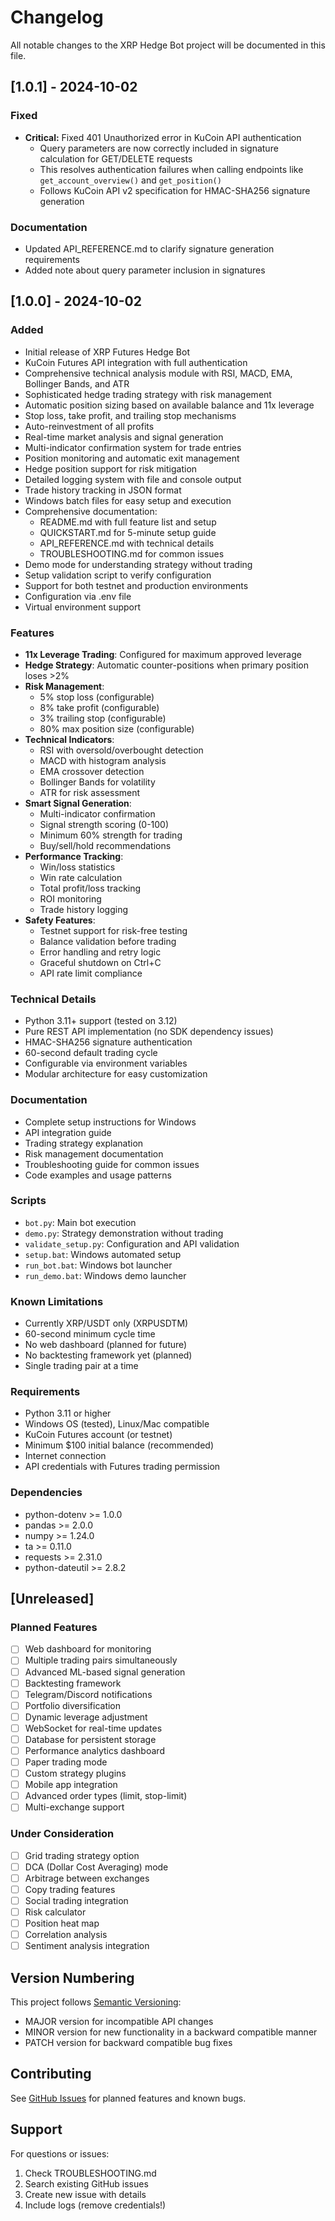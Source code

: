 # Changelog

All notable changes to the XRP Hedge Bot project will be documented in this file.

## [1.0.1] - 2024-10-02

### Fixed
- **Critical:** Fixed 401 Unauthorized error in KuCoin API authentication
  - Query parameters are now correctly included in signature calculation for GET/DELETE requests
  - This resolves authentication failures when calling endpoints like `get_account_overview()` and `get_position()`
  - Follows KuCoin API v2 specification for HMAC-SHA256 signature generation

### Documentation
- Updated API_REFERENCE.md to clarify signature generation requirements
- Added note about query parameter inclusion in signatures

## [1.0.0] - 2024-10-02

### Added
- Initial release of XRP Futures Hedge Bot
- KuCoin Futures API integration with full authentication
- Comprehensive technical analysis module with RSI, MACD, EMA, Bollinger Bands, and ATR
- Sophisticated hedge trading strategy with risk management
- Automatic position sizing based on available balance and 11x leverage
- Stop loss, take profit, and trailing stop mechanisms
- Auto-reinvestment of all profits
- Real-time market analysis and signal generation
- Multi-indicator confirmation system for trade entries
- Position monitoring and automatic exit management
- Hedge position support for risk mitigation
- Detailed logging system with file and console output
- Trade history tracking in JSON format
- Windows batch files for easy setup and execution
- Comprehensive documentation:
  - README.md with full feature list and setup
  - QUICKSTART.md for 5-minute setup guide
  - API_REFERENCE.md with technical details
  - TROUBLESHOOTING.md for common issues
- Demo mode for understanding strategy without trading
- Setup validation script to verify configuration
- Support for both testnet and production environments
- Configuration via .env file
- Virtual environment support

### Features
- **11x Leverage Trading**: Configured for maximum approved leverage
- **Hedge Strategy**: Automatic counter-positions when primary position loses >2%
- **Risk Management**: 
  - 5% stop loss (configurable)
  - 8% take profit (configurable)
  - 3% trailing stop (configurable)
  - 80% max position size (configurable)
- **Technical Indicators**:
  - RSI with oversold/overbought detection
  - MACD with histogram analysis
  - EMA crossover detection
  - Bollinger Bands for volatility
  - ATR for risk assessment
- **Smart Signal Generation**:
  - Multi-indicator confirmation
  - Signal strength scoring (0-100)
  - Minimum 60% strength for trading
  - Buy/sell/hold recommendations
- **Performance Tracking**:
  - Win/loss statistics
  - Win rate calculation
  - Total profit/loss tracking
  - ROI monitoring
  - Trade history logging
- **Safety Features**:
  - Testnet support for risk-free testing
  - Balance validation before trading
  - Error handling and retry logic
  - Graceful shutdown on Ctrl+C
  - API rate limit compliance

### Technical Details
- Python 3.11+ support (tested on 3.12)
- Pure REST API implementation (no SDK dependency issues)
- HMAC-SHA256 signature authentication
- 60-second default trading cycle
- Configurable via environment variables
- Modular architecture for easy customization

### Documentation
- Complete setup instructions for Windows
- API integration guide
- Trading strategy explanation
- Risk management documentation
- Troubleshooting guide for common issues
- Code examples and usage patterns

### Scripts
- `bot.py`: Main bot execution
- `demo.py`: Strategy demonstration without trading
- `validate_setup.py`: Configuration and API validation
- `setup.bat`: Windows automated setup
- `run_bot.bat`: Windows bot launcher
- `run_demo.bat`: Windows demo launcher

### Known Limitations
- Currently XRP/USDT only (XRPUSDTM)
- 60-second minimum cycle time
- No web dashboard (planned for future)
- No backtesting framework yet (planned)
- Single trading pair at a time

### Requirements
- Python 3.11 or higher
- Windows OS (tested), Linux/Mac compatible
- KuCoin Futures account (or testnet)
- Minimum $100 initial balance (recommended)
- Internet connection
- API credentials with Futures trading permission

### Dependencies
- python-dotenv >= 1.0.0
- pandas >= 2.0.0
- numpy >= 1.24.0
- ta >= 0.11.0
- requests >= 2.31.0
- python-dateutil >= 2.8.2

## [Unreleased]

### Planned Features
- [ ] Web dashboard for monitoring
- [ ] Multiple trading pairs simultaneously
- [ ] Advanced ML-based signal generation
- [ ] Backtesting framework
- [ ] Telegram/Discord notifications
- [ ] Portfolio diversification
- [ ] Dynamic leverage adjustment
- [ ] WebSocket for real-time updates
- [ ] Database for persistent storage
- [ ] Performance analytics dashboard
- [ ] Paper trading mode
- [ ] Custom strategy plugins
- [ ] Mobile app integration
- [ ] Advanced order types (limit, stop-limit)
- [ ] Multi-exchange support

### Under Consideration
- [ ] Grid trading strategy option
- [ ] DCA (Dollar Cost Averaging) mode
- [ ] Arbitrage between exchanges
- [ ] Copy trading features
- [ ] Social trading integration
- [ ] Risk calculator
- [ ] Position heat map
- [ ] Correlation analysis
- [ ] Sentiment analysis integration

## Version Numbering

This project follows [Semantic Versioning](https://semver.org/):
- MAJOR version for incompatible API changes
- MINOR version for new functionality in a backward compatible manner
- PATCH version for backward compatible bug fixes

## Contributing

See [GitHub Issues](https://github.com/loureed691/xrp22/issues) for planned features and known bugs.

## Support

For questions or issues:
1. Check TROUBLESHOOTING.md
2. Search existing GitHub issues
3. Create new issue with details
4. Include logs (remove credentials!)
